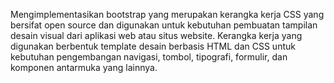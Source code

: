 Mengimplementasikan bootstrap yang merupakan kerangka kerja CSS yang bersifat open source dan digunakan untuk kebutuhan pembuatan tampilan desain visual dari aplikasi web atau situs website.
Kerangka kerja yang digunakan berbentuk template desain berbasis HTML dan CSS untuk kebutuhan pengembangan navigasi, tombol, tipografi, formulir, dan komponen antarmuka yang lainnya.
